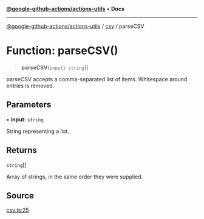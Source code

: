 [**@google-github-actions/actions-utils**](../../README.md) • **Docs**

***

[@google-github-actions/actions-utils](../../modules.md) / [csv](../README.md) / parseCSV

# Function: parseCSV()

> **parseCSV**(`input`): `string`[]

parseCSV accepts a comma-separated list of items. Whitespace around entries
is removed.

## Parameters

• **input**: `string`

String representing a list.

## Returns

`string`[]

Array of strings, in the same order they were supplied.

## Source

[csv.ts:25](https://github.com/google-github-actions/actions-utils/blob/main/src/csv.ts#L25)
